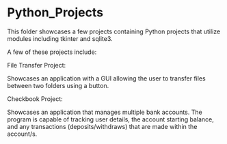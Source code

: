 # Python_Projects
 
This folder showcases a few projects containing Python projects that utilize modules including tkinter and sqlite3. 

A few of these projects include:

File Transfer Project:

Showcases an application with a GUI allowing the user to transfer files between two folders using a button. 

Checkbook Project:

Showcases an application that manages multiple bank accounts. The program is capable of tracking user details, the account starting balance, and any transactions (deposits/withdraws) that are made within the account/s.
